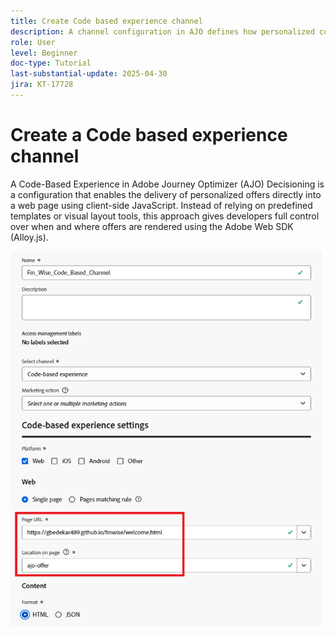 ```yaml
---
title: Create Code based experience channel
description: A channel configuration in AJO defines how personalized content, such as offers, will be delivered through a specific channel—like web, email, mobile app, or other digital touchpoints.
role: User
level: Beginner
doc-type: Tutorial
last-substantial-update: 2025-04-30
jira: KT-17728
---
```


# Create a Code based experience channel

A Code-Based Experience in Adobe Journey Optimizer (AJO) Decisioning is a configuration that enables the delivery of personalized offers directly into a web page using client-side JavaScript. Instead of relying on predefined templates or visual layout tools, this approach gives developers full control over when and where offers are rendered using the Adobe Web SDK (Alloy.js).

![create-channel](assets/cbe-channel.png)